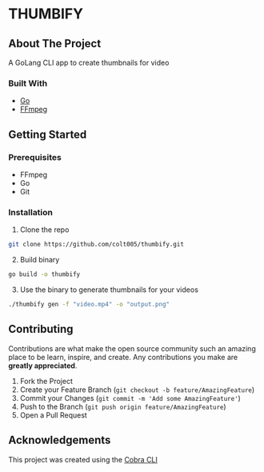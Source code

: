 # THUMBIFY

## About The Project

A GoLang CLI app to create thumbnails for video


### Built With
* [Go](https://go.dev/)
* [FFmpeg](https://ffmpeg.org/)

## Getting Started

### Prerequisites
* FFmpeg
* Go
* Git

### Installation

1. Clone the repo
```sh
git clone https://github.com/colt005/thumbify.git
```
2. Build binary
```sh
go build -o thumbify
```
3. Use the binary to generate thumbnails for your videos
```sh
./thumbify gen -f "video.mp4" -o "output.png"
```

## Contributing

Contributions are what make the open source community such an amazing place to be learn, inspire, and create. Any contributions you make are **greatly appreciated**.

1. Fork the Project
2. Create your Feature Branch (`git checkout -b feature/AmazingFeature`)
3. Commit your Changes (`git commit -m 'Add some AmazingFeature'`)
4. Push to the Branch (`git push origin feature/AmazingFeature`)
5. Open a Pull Request

## Acknowledgements

This project was created using the [Cobra CLI](https://github.com/spf13/cobra-cli) 
